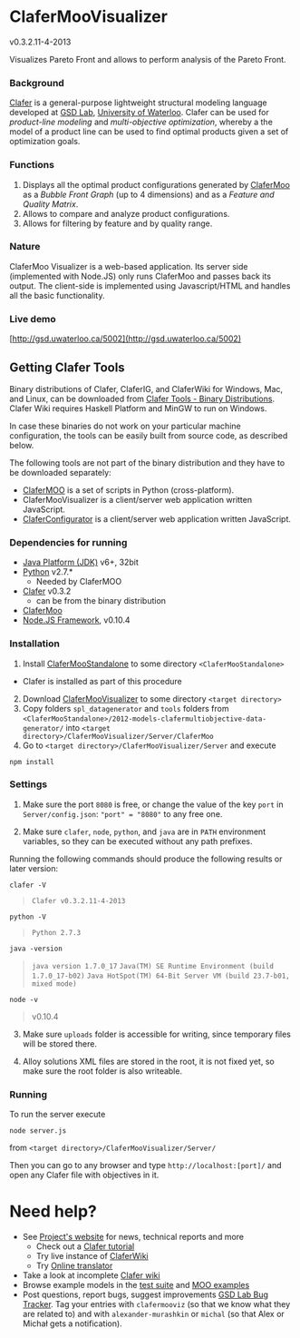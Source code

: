 ClaferMooVisualizer
===================

v0.3.2.11-4-2013

Visualizes Pareto Front and allows to perform analysis of the Pareto Front.

### Background

[Clafer](http://clafer.org) is a general-purpose lightweight structural modeling language developed at [GSD Lab](http://gsd.uwaterloo.ca/), [University of Waterloo](http://uwaterloo.ca). Clafer can be used for *product-line modeling* and *multi-objective optimization*, whereby a the model of a product line can be used to find optimal products given a set of optimization goals. 

### Functions

1. Displays all the optimal product configurations generated by [ClaferMoo](https://github.com/gsdlab/claferMooStandalone) as a *Bubble Front Graph* (up to 4 dimensions) and as a *Feature and Quality Matrix*.
2. Allows to compare and analyze product configurations.
3. Allows for filtering by feature and by quality range.  

### Nature

ClaferMoo Visualizer is a web-based application. Its server side (implemented with Node.JS) only runs ClaferMoo and passes back its output.
The client-side is implemented using Javascript/HTML and handles all the basic functionality.

### Live demo

[http://gsd.uwaterloo.ca/5002](http://gsd.uwaterloo.ca/5002)

Getting Clafer Tools
--------------------

Binary distributions of Clafer, ClaferIG, and ClaferWiki for Windows, Mac, and Linux, can be downloaded from [Clafer Tools - Binary Distributions](http://gsd.uwaterloo.ca/node/516). 
Clafer Wiki requires Haskell Platform and MinGW to run on Windows. 

In case these binaries do not work on your particular machine configuration, the tools can be easily built from source code, as described below.

The following tools are not part of the binary distribution and they have to be downloaded separately:

* [ClaferMOO](https://github.com/gsdlab/ClaferMooStandalone) is a set of scripts in Python (cross-platform). 
* ClaferMooVisualizer is a client/server web application written JavaScript.
* [ClaferConfigurator](https://github.com/gsdlab/ClaferConfigurator) is a client/server web application written JavaScript.

### Dependencies for running

* [Java Platform (JDK)](http://www.oracle.com/technetwork/java/javase/downloads/index.html) v6+, 32bit
* [Python](http://www.python.org/download/) v2.7.*
  * Needed by ClaferMOO
* [Clafer](https://github.com/gsdlab/clafer) v0.3.2
  * can be from the binary distribution
* [ClaferMoo](https://github.com/gsdlab/claferMooStandalone)
* [Node.JS Framework](http://nodejs.org/download/), v0.10.4 

### Installation

1. Install [ClaferMooStandalone](https://github.com/gsdlab/claferMooStandalone) to some directory `<ClaferMooStandalone>`
  * Clafer is installed as part of this procedure
2. Download [ClaferMooVisualizer](https://github.com/gsdlab/claferMooVisualizer) to some directory `<target directory>`
3. Copy folders `spl_datagenerator` and `tools` folders from `<ClaferMooStandalone>/2012-models-clafermultiobjective-data-generator/` into `<target directory>/ClaferMooVisualizer/Server/ClaferMoo`
4. Go to `<target directory>/ClaferMooVisualizer/Server` and execute
	
 `npm install`

### Settings

1. Make sure the port `8080` is free, or change the value of the key `port` in `Server/config.json`:
`"port" = "8080"` to any free one. 

2. Make sure `clafer`, `node`, `python`, and `java` are in `PATH` environment variables, so they can be executed without any path prefixes.

Running the following commands should produce the following results or later version:

`clafer -V` 

> `Clafer v0.3.2.11-4-2013`

`python -V`

> `Python 2.7.3`

`java -version`

> `java version 1.7.0_17`
> `Java(TM) SE Runtime Environment (build 1.7.0_17-b02)`
> `Java HotSpot(TM) 64-Bit Server VM (build 23.7-b01, mixed mode)`

`node -v`

>v0.10.4

3. Make sure `uploads` folder is accessible for writing, since temporary files will be stored there.

4. Alloy solutions XML files are stored in the root, it is not fixed yet, so make sure the root folder is also writeable.

### Running

To run the server execute
	
`node server.js`
 
from `<target directory>/ClaferMooVisualizer/Server/`

Then you can go to any browser and type `http://localhost:[port]/` and open any Clafer file with objectives in it.

Need help?
==========
* See [Project's website](http://gsd.uwaterloo.ca/clafer) for news, technical reports and more
  * Check out a [Clafer tutorial](http://gsd.uwaterloo.ca/node/310)
  * Try live instance of [ClaferWiki](http://gsd.uwaterloo.ca:5001)
  * Try [Online translator](http://gsd.uwaterloo.ca/clafer/translator)
* Take a look at incomplete [Clafer wiki](https://github.com/gsdlab/clafer/wiki)
* Browse example models in the [test suite](https://github.com/gsdlab/clafer/tree/master/test/positive) and [MOO examples](https://github.com/gsdlab/clafer/tree/master/spl_configurator/dataset)
* Post questions, report bugs, suggest improvements [GSD Lab Bug Tracker](http://gsd.uwaterloo.ca:8888/questions/). Tag your entries with `clafermooviz` (so that we know what they are related to) and with `alexander-murashkin` or `michal` (so that Alex or Michał gets a notification).